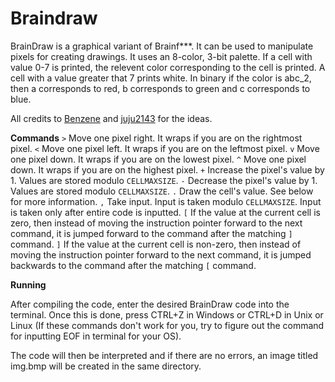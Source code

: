 # Braindraw

BrainDraw is a graphical variant of Brainf***. It can be used to manipulate pixels for creating drawings. It uses an 8-color, 3-bit palette. If a cell with value 0-7 is printed, the relevent color corresponding to the cell is printed. A cell with a value greater that 7 prints white. In binary if the color is abc_2, then a corresponds to red, b corresponds to green and c corresponds to blue.

All credits to [Benzene](https://codegolf.stackexchange.com/a/136986/31561) and [juju2143](https://esolangs.org/wiki/User:Juju2143) for the ideas.

**Commands**
`>` Move one pixel right. It wraps if you are on the rightmost pixel.
`<` Move one pixel left. It wraps if you are on the leftmost pixel.
`v` Move one pixel down. It wraps if you are on the lowest pixel.
`^` Move one pixel down. It wraps if you are on the highest pixel.
`+` Increase the pixel's value by 1. Values are stored modulo `CELLMAXSIZE`.
`-` Decrease the pixel's value by 1. Values are stored modulo `CELLMAXSIZE`.
`.` Draw the cell's value. See below for more information.
`,` Take input. Input is taken modulo `CELLMAXSIZE`. Input is taken only after entire code is inputted.
`[` If the value at the current cell is zero, then instead of moving the instruction pointer forward to the next command, it is jumped forward to the command after the matching `]` command.
`]` If the value at the current cell is non-zero, then instead of moving the instruction pointer forward to the next command, it is jumped backwards to the command after the matching `[` command.

**Running**

After compiling the code, enter the desired BrainDraw code into the terminal. Once this is done, press CTRL+Z in Windows or CTRL+D in Unix or Linux (If these commands don't work for you, try to figure out the command for inputting EOF in terminal for your OS).

The code will then be interpreted and if there are no errors, an image titled img.bmp will be created in the same directory.
